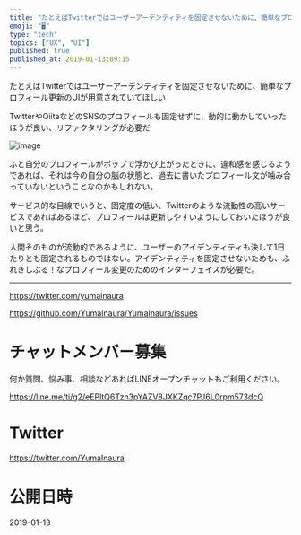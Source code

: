 ```yaml
---
title: "たとえばTwitterではユーザーアーデンティティを固定させないために、簡単なプロフィール更新のUIが用意されていてほしい"
emoji: "🖥"
type: "tech"
topics: ["UX", "UI"]
published: true
published_at: 2019-01-13t09:15
---
```


たとえばTwitterではユーザーアーデンティティを固定させないために、簡単なプロフィール更新のUIが用意されていてほしい

TwitterやQiitaなどのSNSのプロフィールも固定せずに、動的に動かしていったほうが良い、リファクタリングが必要だ

![image](https://user-images.githubusercontent.com/13635059/51079873-55094880-1713-11e9-8880-9f24cc89b8bb.png)

ふと自分のプロフィールがポップで浮かび上がったときに、違和感を感じるようであれば、それは今の自分の脳の状態と、過去に書いたプロフィール文が噛み合っていないということなのかもしれない。

サービス的な目線でいうと、固定度の低い、Twitterのような流動性の高いサービスであればあるほど、プロフィールは更新しやすいようにしておいたほうが良いと思う。

人間そのものが流動的であるように、ユーザーのアイデンティティも決して1日たりとも固定されるものではない。アイデンティティを固定させないためも、ふれきしぶる！なプロフィール変更のためのインターフェイスが必要だ。



---

https://twitter.com/yumainaura

https://github.com/YumaInaura/YumaInaura/issues









<!-- Update From Qiita API -->

# チャットメンバー募集


何か質問、悩み事、相談などあればLINEオープンチャットもご利用ください。

https://line.me/ti/g2/eEPltQ6Tzh3pYAZV8JXKZqc7PJ6L0rpm573dcQ





# Twitter


https://twitter.com/YumaInaura


<!-- Update From Qiita API -->



# 公開日時

2019-01-13
